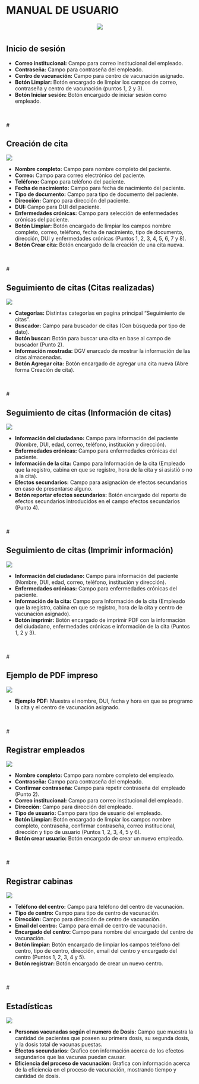 # MANUAL DE USUARIO

<p align="center">
   <img src="images/logo.PNG">
</p>

#

## Inicio de sesión  

- **Correo institucional:** Campo para correo institucional del empleado.
- **Contraseña:** Campo para contraseña del empleado.
- **Centro de vacunación:** Campo para centro de vacunación asignado.
- **Botón Limpiar:** Botón encargado de limpiar los campos de correo, contraseña y centro de vacunación (puntos 1, 2 y 3).
- **Botón Iniciar sesión:** Botón encargado de iniciar sesión como empleado.
</br>
</br>
#

## Creación de cita

![](images/2.jpeg)

- **Nombre completo:** Campo para nombre completo del paciente.
- **Correo:** Campo para correo electrónico del paciente.
- **Teléfono:** Campo para teléfono del paciente.
- **Fecha de nacimiento:** Campo para fecha de nacimiento del paciente.
- **Tipo de documento:** Campo para tipo de documento del paciente.
- **Dirección:** Campo para dirección del paciente.
- **DUI:** Campo para DUI del paciente.
- **Enfermedades crónicas:** Campo para selección de enfermedades crónicas del paciente.
- **Botón Limpiar:** Botón encargado de limpiar los campos nombre completo, correo, teléfono, fecha de nacimiento, tipo de documento, dirección, DUI y enfermedades crónicas (Puntos 1, 2, 3, 4, 5, 6, 7 y 8).
- **Botón Crear cita:** Botón encargado de la creación de una cita nueva.
</br>
</br>
#

## Seguimiento de citas (Citas realizadas)

![](images/3.jpeg)

- **Categorías:** Distintas categorías en pagina principal “Seguimiento de citas”.
- **Buscador:** Campo para buscador de citas (Con búsqueda por tipo de dato).
- **Botón buscar:** Botón para buscar una cita en base al campo de buscador (Punto 2).
- **Información mostrada:** DGV enarcado de mostrar la información de las citas almacenadas.
- **Botón Agregar cita:** Botón encargado de agregar una cita nueva (Abre forma Creación de cita).
</br>
</br>
#

## Seguimiento de citas (Información de citas)

![](images/4.jpeg)

- **Información del ciudadano:** Campo para información del paciente (Nombre, DUI, edad, correo, teléfono, institución y dirección).
- **Enfermedades crónicas:** Campo para enfermedades crónicas del paciente.
- **Información de la cita:** Campo para Información de la cita (Empleado que la registro, cabina en que se registro, hora de la cita y si asistió o no a la cita).
- **Efectos secundarios:** Campo para asignación de efectos secundarios en caso de presentarse alguno.
- **Botón reportar efectos secundarios:** Botón encargado del reporte de efectos secundarios introducidos en el campo efectos secundarios (Punto 4).
</br>
</br>
#

## Seguimiento de citas (Imprimir información)

![](images/5.jpeg)

- **Información del ciudadano:** Campo para información del paciente (Nombre, DUI, edad, correo, teléfono, institución y dirección).
- **Enfermedades crónicas:** Campo para enfermedades crónicas del paciente.
- **Información de la cita:** Campo para Información de la cita (Empleado que la registro, cabina en que se registro, hora de la cita y centro de vacunación asignado).
- **Botón imprimir:** Botón encargado de imprimir PDF con la información del ciudadano, enfermedades crónicas e información de la cita (Puntos 1, 2 y 3).
</br>
</br>
#

## Ejemplo de PDF impreso

![](images/6.jpeg)

- **Ejemplo PDF:** Muestra el nombre, DUI, fecha y hora en que se programo la cita y el centro de vacunación asignado.
</br>
</br>
#

## Registrar empleados

![](images/7.jpeg)

- **Nombre completo:** Campo para nombre completo del empleado.
- **Contraseña:** Campo para contraseña del empleado.
- **Confirmar contraseña:** Campo para repetir contraseña del empleado (Punto 2).
- **Correo institucional:** Campo para correo institucional del empleado.
- **Dirección:** Campo para dirección del empleado.
- **Tipo de usuario:** Campo para tipo de usuario del empleado.
- **Botón Limpiar:** Botón encargado de limpiar los campos nombre completo, contraseña, confirmar contraseña, correo institucional, dirección y tipo de usuario (Puntos 1, 2, 3, 4, 5 y 6).
- **Botón crear usuario:** Botón encargado de crear un nuevo empleado.
</br>
</br>
#

## Registrar cabinas

![](images/8.jpeg)

- **Teléfono del centro:** Campo para teléfono del centro de vacunación.
- **Tipo de centro:** Campo para tipo de centro de vacunación.
- **Dirección:** Campo para dirección de centro de vacunación.
- **Email del centro:** Campo para email de centro de vacunación.
- **Encargado del centro:** Campo para nombre del encargado del centro de vacunación.
- **Botón limpiar:** Botón encargado de limpiar los campos teléfono del centro, tipo de centro, dirección, email del centro y encargado del centro (Puntos 1, 2, 3, 4 y 5).
- **Botón registrar:** Botón encargado de crear un nuevo centro.
</br>
</br>
#

## Estadísticas 

![](images/9.jpeg)

- **Personas vacunadas según el numero de Dosis:** Campo que muestra la cantidad de pacientes que poseen su primera dosis, su segunda dosis, y la dosis total de vacunas puestas.
- **Efectos secundarios:** Grafico con información acerca de los efectos segundarios que las vacunas puedan causar.
- **Eficiencia del proceso de vacunación:** Grafica con información acerca de la eficiencia en el proceso de vacunación, mostrando tiempo y cantidad de dosis.
